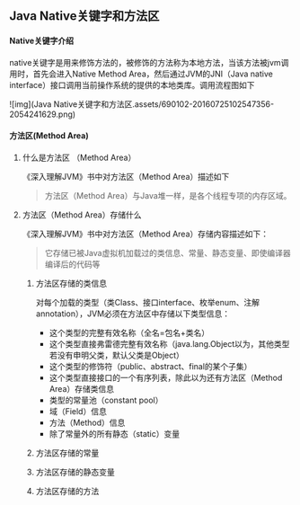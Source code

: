 ## Java Native关键字和方法区

#### Native关键字介绍

native关键字是用来修饰方法的，被修饰的方法称为本地方法，当该方法被jvm调用时，首先会进入Native Method Area，然后通过JVM的JNI（Java native interface）接口调用当前操作系统的提供的本地类库。调用流程图如下

![img](Java Native关键字和方法区.assets/690102-20160725102547356-2054241629.png)



#### 方法区(Method Area)

1. 什么是方法区 （Method Area）

   《深入理解JVM》书中对方法区（Method Area）描述如下

   > 方法区（Method Area）与Java堆一样，是各个线程专项的内存区域。

2. 方法区（Method Area）存储什么

   《深入理解JVM》书中对方法区（Method Area）存储内容描述如下：

   > 它存储已被Java虚拟机加载过的类信息、常量、静态变量、即使编译器编译后的代码等

   1. 方法区存储的类信息

      对每个加载的类型（类Class、接口interface、枚举enum、注解annotation），JVM必须在方法区中存储以下类型信息：

      - 这个类型的完整有效名称（全名=包名+类名）
      - 这个类型直接弗雷德完整有效名称（java.lang.Object以为，其他类型若没有申明父类，默认父类是Object）
      - 这个类型的修饰符（public、abstract、final的某个子集）
      - 这个类型直接接口的一个有序列表，除此以为还有方法区（Method Area）存储类信息
      - 类型的常量池（constant pool）
      - 域（Field）信息
      - 方法（Method）信息
      - 除了常量外的所有静态（static）变量

   2. 方法区存储的常量

   3. 方法区存储的静态变量

   4. 方法区存储的方法




